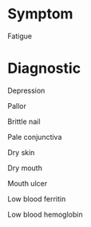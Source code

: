 
# Symptom

Fatigue

# Diagnostic

Depression

Pallor

Brittle nail

Pale conjunctiva

Dry skin

Dry mouth

Mouth ulcer

Low blood ferritin

Low blood hemoglobin
